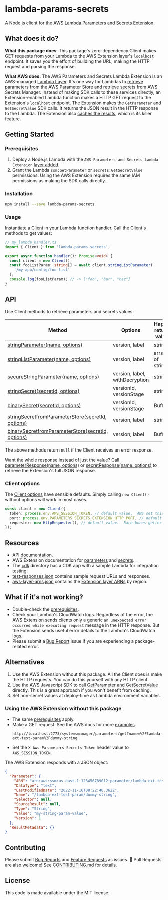 # lambda-params-secrets

A Node.js client for the [AWS Lambda Parameters and Secrets Extension](https://aws.amazon.com/about-aws/whats-new/2022/10/aws-parameters-secrets-lambda-extension/).

## What does it do?

**What this package does**: This package's zero-dependency Client makes GET requests from your Lambda to the AWS Extension layer's `localhost` endpoint. It saves you the effort of building the URL, making the HTTP request and parsing the response.

**What AWS does:** The AWS Parameters and Secrets Lambda Extension is an AWS-managed [Lambda Layer](https://docs.aws.amazon.com/lambda/latest/dg/invocation-layers.html). It's one way for Lambdas to [retrieve parameters](https://docs.aws.amazon.com/systems-manager/latest/userguide/ps-integration-lambda-extensions.html) from the AWS Parameter Store and [retrieve secrets](https://docs.aws.amazon.com/secretsmanager/latest/userguide/retrieving-secrets_lambda.html) from AWS Secrets Manager. Instead of making SDK calls to these services directly, an Extension-enabled Lambda function makes a HTTP GET request to the Extension's `localhost` endpoint. The Extension makes the `GetParameter` and `GetSecretValue` SDK calls. It returns the JSON result in the HTTP response to the Lambda. The Extension also [caches the results](https://docs.aws.amazon.com/systems-manager/latest/userguide/ps-integration-lambda-extensions.html#ps-integration-lambda-extensions-how-it-works), which is its killer feature.

## Getting Started

### Prerequisites

1. Deploy a Node.js Lambda with the `AWS-Parameters-and-Secrets-Lambda-Extension` [layer added](https://docs.aws.amazon.com/systems-manager/latest/userguide/ps-integration-lambda-extensions.html#add-extension).
2. Grant the Lambda `ssm:GetParameter` or `secrets:GetSecretValue` permissions. Using the AWS Extension requires the same IAM permissions as making the SDK calls directly.

### Installation

```bash
npm install --save lambda-params-secrets
```

### Usage

Instantiate a Client in your Lambda function handler. Call the Client's methods to get values:

```typescript
// my_lambda_handler.ts
import { Client } from 'lambda-params-secrets';

export async function handler(): Promise<void> {
  const client = new Client();
  const fooListParam: string[] = await client.stringListParameter(
    '/my-app/config/foo-list'
  );
  console.log(fooListParam); // -> ["foo", "bar", "baz"]
}
```

## API

Use Client methods to retrieve parameters and secrets values:

| Method                                                                                                                                                  | Options                        | Happy return value |
| ------------------------------------------------------------------------------------------------------------------------------------------------------- | ------------------------------ | ------------------ |
| [stringParameter(name, options)](https://fedonev.github.io/lambda-params-secrets/classes/Client.html#stringParameter)                                   | version, label                 | string             |
| [stringListParameter(name, options)](https://fedonev.github.io/lambda-params-secrets/classes/Client.html#stringListParameter)                           | version, label                 | array of strings   |
| [secureStringParameter(name, options)](https://fedonev.github.io/lambda-params-secrets/classes/Client.html#secureStringParameter)                       | version, label, withDecryption | string             |
| [stringSecret(secretId, options)](https://fedonev.github.io/lambda-params-secrets/classes/Client.html#stringSecret)                                     | versionId, versionStage        | string             |
| [binarySecret(secretId, options)](https://fedonev.github.io/lambda-params-secrets/classes/Client.html#binarySecret)                                     | versionId, versionStage        | Buffer             |
| [stringSecretfromParameterStore(secretId, options)](https://fedonev.github.io/lambda-params-secrets/classes/Client.html#stringSecretfromParameterStore) | version, label                 | string             |
| [binarySecretfromParameterStore(secretId, options)](https://fedonev.github.io/lambda-params-secrets/classes/Client.html#binarySecretfromParameterStore) | version, label                 | Buffer             |

The above methods return `null` if the Client receives an error response.

Want the whole response instead of just the value? Call [parameterResponse(name, options)](https://fedonev.github.io/lambda-params-secrets/classes/Client.html#parameterResponse) or [secretResponse(name, options)](https://fedonev.github.io/lambda-params-secrets/classes/Client.html#secretResponse) to retrieve the Extension's full JSON response.

### Client options

The [Client options](https://fedonev.github.io/lambda-params-secrets/interfaces/ClientOptions.html) have sensible defaults. Simply calling `new Client()` without options will work in most cases.

```typescript
const client = new Client({
  token: process.env.AWS_SESSION_TOKEN, // default value.  AWS set this opaque value.
  port: process.env.PARAMETERS_SECRETS_EXTENSION_HTTP_PORT, // default value.  AWS sets this by default to 2773.
  requester: new HttpRequester(), // default value.  Bare-bones getter that uses the Node.js core http library.
});
```

## Resources

- API [documentation](https://fedonev.github.io/lambda-params-secrets/).
- AWS Extension documentation for [parameters](https://docs.aws.amazon.com/systems-manager/latest/userguide/ps-integration-lambda-extensions.html) and [secrets](https://docs.aws.amazon.com/secretsmanager/latest/userguide/retrieving-secrets_lambda.html).
- The [cdk](./cdk/README.md) directory has a CDK app with a sample Lambda for integration testing.
- [test-responses.json](./data/test-responses.json) contains sample request URLs and responses.
- [aws-layer-arns.json](./data/aws-layer-arns.json) contains the [Extension layer ARNs](https://docs.aws.amazon.com/systems-manager/latest/userguide/ps-integration-lambda-extensions.html#ps-integration-lambda-extensions-add) by region.

## What if it's not working?

- Double-check the [prerequisites](#prerequisites).
- Check your Lambda's CloudWatch logs. Regardless of the error, the AWS Extension sends clients only a generic `an unexpected error occurred while executing request` message in the HTTP response. But the Extension sends useful error details to the Lambda's CloudWatch logs.
- Please submit a [Bug Report](https://github.com/fedonev/lambda-params-secrets/issues) issue if you are experiencing a package-related error.

## Alternatives

1. Use the AWS Extension without this package. All the Client does is make the HTTP requests. You can do this yourself with any HTTP client.
2. Use the AWS Javascript SDK to call [GetParameter](https://docs.aws.amazon.com/AWSJavaScriptSDK/v3/latest/clients/client-ssm/classes/getparametercommand.html) and [GetSecretValue](https://docs.aws.amazon.com/AWSJavaScriptSDK/v3/latest/clients/client-secrets-manager/classes/getsecretvaluecommand.html) directly. This is a great approach if you won't benefit from caching.
3. Set non-secret values at deploy-time as Lambda environment variables.

### Using the AWS Extension without this package

- The same [prerequisites](#prerequisites) apply.
- Make a GET request. See the AWS docs for more [examples](https://docs.aws.amazon.com/systems-manager/latest/userguide/ps-integration-lambda-extensions.html#ps-integration-lambda-extensions-sample-commands).
  ```
  http://localhost:2773/systemsmanager/parameters/get?name=%2Flambda-ext-test-param%2Fdummy-string
  ```
- Set the `X-Aws-Parameters-Secrets-Token` header value to `AWS_SESSION_TOKEN`.

The AWS Extension responds with a JSON object:

```json
{
  "Parameter": {
    "ARN": "arn:aws:ssm:us-east-1:123456789012:parameter/lambda-ext-test-param/dummy-string",
    "DataType": "text",
    "LastModifiedDate": "2022-11-16T08:22:40.362Z",
    "Name": "/lambda-ext-test-param/dummy-string",
    "Selector": null,
    "SourceResult": null,
    "Type": "String",
    "Value": "my-string-param-value",
    "Version": 1
  },
  "ResultMetadata": {}
}
```

## Contributing

Please submit [Bug Reports](https://github.com/fedonev/lambda-params-secrets/issues/new/choose) and [Feature Requests](https://github.com/fedonev/lambda-params-secrets/issues/new/choose) as issues.
:tada: Pull Requests are also welcome!
See [CONTRIBUTING.md](./CONTRIBUTING.md) for details.

## License

This code is made available under the MIT license.
